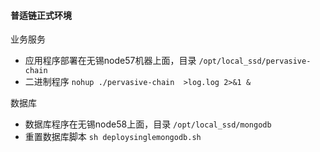 #### 普适链正式环境
业务服务
* 应用程序部署在无锡node57机器上面，目录  ` /opt/local_ssd/pervasive-chain `
*  二进制程序  `nohup ./pervasive-chain  >log.log 2>&1 &`

数据库

* 数据库程序在无锡node58上面，目录  `/opt/local_ssd/mongodb`
* 重置数据库脚本 `sh deploysinglemongodb.sh`
    